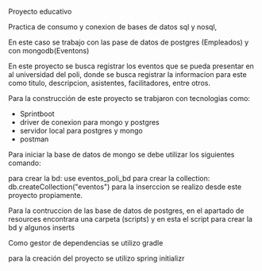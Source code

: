 Proyecto educativo

Practica de consumo y conexion de bases de datos sql y nosql,

En este caso se trabajo con las pase de datos de postgres (Empleados) y con mongodb(Eventons)

En este proyecto se busca registrar los eventos que se pueda presentar en al universidad del poli, donde se busca registrar la informacion para este como titulo, descripcion, asistentes, facilitadores, entre otros.

Para la construcción de este proyecto se trabjaron con tecnologias como:

- Sprintboot
- driver de conexion para mongo y postgres
- servidor local para postgres y mongo
- postman

Para iniciar la base de datos de mongo se debe utilizar los siguientes comando:

para crear la bd: use eventos_poli_bd
para crear la collection: db.createCollection("eventos")
para la inserccion se realizo desde este proyecto propiamente.

Para la contruccion de las base de datos de postgres, en el apartado de resources encontrara una carpeta (scripts) y en esta el script para crear la bd y algunos inserts

Como gestor de dependencias se utilizo gradle

para la creación del proyecto se utilizo spring initializr